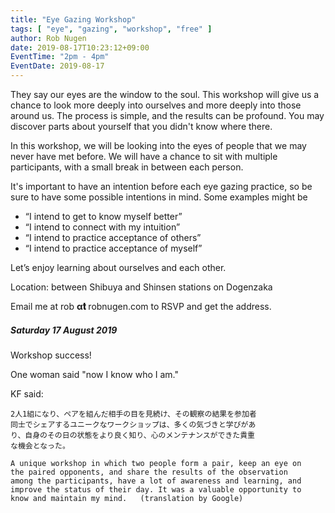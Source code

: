 ```yaml
---
title: "Eye Gazing Workshop"
tags: [ "eye", "gazing", "workshop", "free" ]
author: Rob Nugen
date: 2019-08-17T10:23:12+09:00
EventTime: "2pm - 4pm"
EventDate: 2019-08-17
---
```


They say our eyes are the window to the soul. This workshop will give us a chance to look more deeply into ourselves and more deeply into those around us.
The process is simple, and the results can be profound. You may discover parts about yourself that you didn't know where there.

In this workshop, we will be looking into the eyes of people that we may never have met before. We will have a chance to sit with multiple participants, with a small break in between each person.

It's important to have an intention before each eye gazing practice, so be sure to have some possible intentions in mind. Some examples might be

* “I intend to get to know myself better”
* “I intend to connect with my intuition”
* “I intend to practice acceptance of others”
* “I intend to practice acceptance of myself”

Let’s enjoy learning about ourselves and each other.

Location: between Shibuya and Shinsen stations on Dogenzaka

Email me at rob **α𝐭** robnugen.com to RSVP and get the address.

##### Saturday 17 August 2019

Workshop success!

One woman said "now I know who I am."

KF said:

    2人1組になり、ペアを組んだ相手の目を見続け、その観察の結果を参加者
    同士でシェアするユニークなワークショップは、多くの気づきと学びがあ
    り、自身のその日の状態をより良く知り、心のメンテナンスができた貴重
    な機会となった。

    A unique workshop in which two people form a pair, keep an eye on
    the paired opponents, and share the results of the observation
    among the participants, have a lot of awareness and learning, and
    improve the status of their day. It was a valuable opportunity to
    know and maintain my mind.   (translation by Google)
